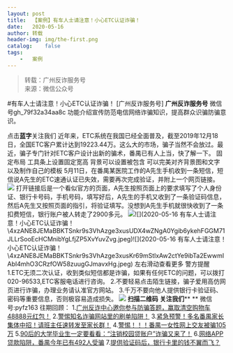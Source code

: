 ```yaml
---
layout:	post
title:	【案例】有车人士请注意！小心ETC认证诈骗！
date:	2020-05-16
author:	转载
header-img:	img/the-first.png
catalog:	false
tags:
	-	案例
---
```


<blockquote><p>转载：广州反诈服务号<br>
来源：微信公众号</p></blockquote>

#有车人士请注意！小心ETC认证诈骗！
[广州反诈服务号]
**广州反诈服务号**
微信号gh_79f32a34aa8c
功能介绍宣传防范电信网络诈骗知识，提高群众识骗防骗意识。

点击**蓝字**关注我们
近年来，ETC系统在我国已经全面普及，截至2019年12月18日，全国ETC客户累计达到19223.44万。这么大的市场，骗子当然不会放过。最近，骗子专门针对ETC客户设计出新的骗术，番禺已有人上当，快了解一下。
固定布局
工具条上设置固定宽高
背景可以设置被包含
可以完美对齐背景图和文字
以及制作自己的模板
5月11日，在番禺某医院工作的A先生手机收到一条短信，短信说A先生的ETC速通认证已失效，需要再次完成验证，并附上一个网页链接。
![]({{site.baseurl}}/postimg/4xzANE8JEMaBBKTSnkr9s3VhAzge3xusxH1I7bBv3icfNGeMxZ02O4IWjS4aETVIOIowedXTFxJMZa42GL5S2ZA.jpeg)
打开链接后是一个看似官方的页面，A先生按照页面上的要求填写了个人身份证、银行卡号码，手机号码，填写好后，A先生的手机又收到了一条验证码信息，然后A先生又按照页面的指引，将验证填写。没想到A先生手机就很快收到了一条扣费短信，银行账户被人转走了2900多元。
![]({{site.baseurl}}/postimg/4xzANE8JEMaBBKTSnkr9s3VhAzge3xusibS6Rg7wrg7ednA3O5rgzEBW9dj31HFum5NmtX1D7OpiaClBsiacV4eow.png)![](2020-05-16
有车人士请注意！小心ETC认证诈骗！\\4xzANE8JEMaBBKTSnkr9s3VhAzge3xusUDX4wZNgA0Ygib6ykehFGGM71JLLrSooEcHCMnibYgLfjZP5XvYuvZvg.jpeg)![](2020-05-16
有车人士请注意！小心ETC认证诈骗！\\4xzANE8JEMaBBKTSnkr9s3VhAzge3xusKr69mStlxAw2ctYe9ibTa2EwwmIAbI4mhO3CRzfOW58zuugGJmavxHg.jpeg)
左右滑动查看更多
警方提醒
1.ETC无须二次认证，收到类似短信都是诈骗，如果有任何ETC的问题，可以拨打020-96533,ETC客服电话进行咨询。
2.不要轻易点击陌生链接，骗子爱用高仿网页进行诈骗，办理业务请认准官方网站。
3.千万不要向他人提供银行卡验证码、密码等重要信息，否则极容易造成损失。
![]({{site.baseurl}}/postimg/4xzANE8JEMaBBKTSnkr9s3VhAzge3xusHnEAllgia01yBOhR8QwTibBN8o3BTEQuVzb4leQkTlEWJaFAtibCAHC4w.jpeg)
**扫描二维码**
**关注我们****
**
微信号:pyfz163
往期回顾：
1.[广州反诈中心邀你参与防骗答题，赢取清空购物车48888元红包！](http://mp.weixin.qq.com/s?__biz=MzAxNTM0NjkzNQ==&mid=2247484216&idx=1&sn=e50ba9dbf835b56c59627a045cfee77e&chksm=9b843ea0acf3b7b673b66b0bb16f9a66bde50fa384dd4fed88f050700f63f72b199b858f35ef&scene=21#wechat_redirect)
2.[警惕知名诈骗网站里的刷单陷阱！](http://mp.weixin.qq.com/s?__biz=MzAxNTM0NjkzNQ==&mid=2247484216&idx=2&sn=9e264bc0c85ece5a8d291d8369baa629&chksm=9b843ea0acf3b7b6576cbdbf2475849ed0b6e46c559c5623205786a3c11bd92477d2a1d3f967&scene=21#wechat_redirect)
3.[紧急预警！多名番禺家长集体中招！请班主任速转发至家长群！](http://mp.weixin.qq.com/s?__biz=MzAxNTM0NjkzNQ==&mid=2247484216&idx=3&sn=7b719555e6b02ec3e3ea0dbefad586aa&chksm=9b843ea0acf3b7b6b96fae008806e01aa3b4c084b8b00206f7e4891091e181bce14b90b347bb&scene=21#wechat_redirect)
4.[警惕！！！番禺一女性网上交友被骗105万](http://mp.weixin.qq.com/s?__biz=MzAxNTM0NjkzNQ==&mid=2247484134&idx=1&sn=19e42f02f7445b3fb023efaf1566e998&chksm=9b843f7eacf3b668e2db7824edae9efefaeb1aaac9be9dab07d6734a8a03f8d60b228b8ab91d&scene=21#wechat_redirect)
5.[90后的大学毕业生一定要看看：“注销校园贷账户”诈骗又来了！](http://mp.weixin.qq.com/s?__biz=MzAxNTM0NjkzNQ==&mid=2247484134&idx=2&sn=37cac91d4ea5cde214317ccaf390d556&chksm=9b843f7eacf3b668e382aaf7a468714c25662439e5b83e28d008714358202103e0600b3c0796&scene=21#wechat_redirect)
6.[网络APP贷款陷阱，番禺今年已有492人受骗](http://mp.weixin.qq.com/s?__biz=MzAxNTM0NjkzNQ==&mid=2247484062&idx=2&sn=ebc47fe095a40d1ed6565b2bad9c794d&chksm=9b843f06acf3b610aef1f7085009f55c24c94e54dca3a4e997c5f58d435bd6fbe6d63405d719&scene=21#wechat_redirect)
7.[提供验证码后，银行卡里的钱不翼而飞？](http://mp.weixin.qq.com/s?__biz=MzAxNTM0NjkzNQ==&mid=2247484001&idx=1&sn=598f55af74560f0cf99f6d03afeff50c&chksm=9b843ff9acf3b6ef9582568e85652ba94526d556cece52f98c233995699caea4b71ad27b27fc&scene=21#wechat_redirect)
[](http://mp.weixin.qq.com/s?__biz=MzAxNTM0NjkzNQ==&mid=2247484001&idx=1&sn=598f55af74560f0cf99f6d03afeff50c&chksm=9b843ff9acf3b6ef9582568e85652ba94526d556cece52f98c233995699caea4b71ad27b27fc&scene=21#wechat_redirect)
